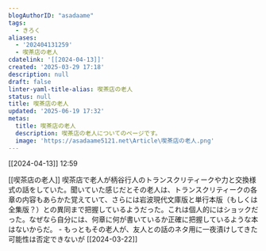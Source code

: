 ```yaml
---
blogAuthorID: "asadaame"
tags:
  - きろく
aliases:
  - '202404131259'
  - 喫茶店の老人
cdatelink: '[[2024-04-13]]'
created: '2025-03-29 17:18'
description: null
draft: false
linter-yaml-title-alias: 喫茶店の老人
status: null
title: 喫茶店の老人
updated: '2025-06-19 17:32'
metas:
  title: 喫茶店の老人
  description: 喫茶店の老人についてのページです。
  image: 'https://asadaame5121.net\Article\喫茶店の老人.png'
---
```

[[2024-04-13]] 12:59

[[喫茶店の老人]]
喫茶店で老人が柄谷行人のトランスクリティークや力と交換様式の話をしていた。聞いていた感じだとその老人は、トランスクリティークの各章の内容もあらかた覚えていて、さらには岩波現代文庫版と単行本版（もしくは全集版？）との異同まで把握しているようだった。これは個人的にはショックだった。なぜなら自分には、何章に何が書いているか正確に把握しているような本はないからだ。
	- もっともその老人が、友人との話のネタ用に一夜漬けしてきた可能性は否定できないが
[[2024-03-22]]
